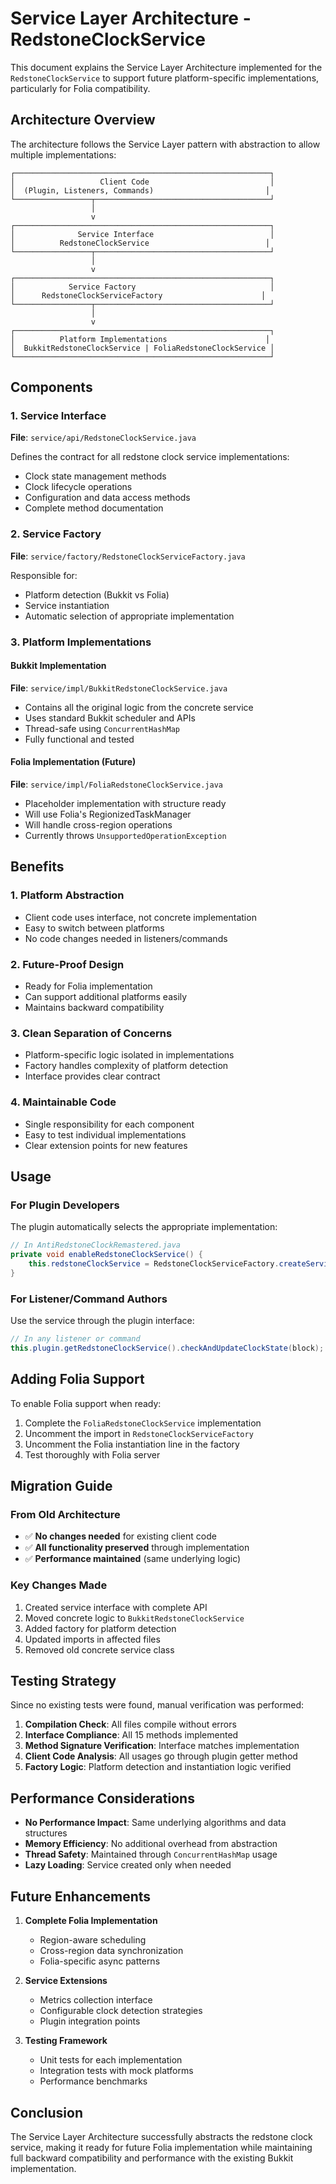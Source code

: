 # Service Layer Architecture - RedstoneClockService

This document explains the Service Layer Architecture implemented for the `RedstoneClockService` to support future platform-specific implementations, particularly for Folia compatibility.

## Architecture Overview

The architecture follows the Service Layer pattern with abstraction to allow multiple implementations:

```
┌─────────────────────────────────────────────────────────┐
│                   Client Code                           │
│  (Plugin, Listeners, Commands)                         │
└─────────────────┬───────────────────────────────────────┘
                  │
                  v
┌─────────────────────────────────────────────────────────┐
│              Service Interface                          │
│          RedstoneClockService                          │
└─────────────────┬───────────────────────────────────────┘
                  │
                  v
┌─────────────────────────────────────────────────────────┐
│            Service Factory                              │
│      RedstoneClockServiceFactory                      │
└─────────────────┬───────────────────────────────────────┘
                  │
                  v
┌─────────────────────────────────────────────────────────┐
│          Platform Implementations                      │
│  BukkitRedstoneClockService | FoliaRedstoneClockService │
└─────────────────────────────────────────────────────────┘
```

## Components

### 1. Service Interface
**File**: `service/api/RedstoneClockService.java`

Defines the contract for all redstone clock service implementations:
- Clock state management methods
- Clock lifecycle operations
- Configuration and data access methods
- Complete method documentation

### 2. Service Factory
**File**: `service/factory/RedstoneClockServiceFactory.java`

Responsible for:
- Platform detection (Bukkit vs Folia)
- Service instantiation
- Automatic selection of appropriate implementation

### 3. Platform Implementations

#### Bukkit Implementation
**File**: `service/impl/BukkitRedstoneClockService.java`

- Contains all the original logic from the concrete service
- Uses standard Bukkit scheduler and APIs
- Thread-safe using `ConcurrentHashMap`
- Fully functional and tested

#### Folia Implementation (Future)
**File**: `service/impl/FoliaRedstoneClockService.java`

- Placeholder implementation with structure ready
- Will use Folia's RegionizedTaskManager
- Will handle cross-region operations
- Currently throws `UnsupportedOperationException`

## Benefits

### 1. **Platform Abstraction**
- Client code uses interface, not concrete implementation
- Easy to switch between platforms
- No code changes needed in listeners/commands

### 2. **Future-Proof Design**
- Ready for Folia implementation
- Can support additional platforms easily
- Maintains backward compatibility

### 3. **Clean Separation of Concerns**
- Platform-specific logic isolated in implementations
- Factory handles complexity of platform detection
- Interface provides clear contract

### 4. **Maintainable Code**
- Single responsibility for each component
- Easy to test individual implementations
- Clear extension points for new features

## Usage

### For Plugin Developers

The plugin automatically selects the appropriate implementation:

```java
// In AntiRedstoneClockRemastered.java
private void enableRedstoneClockService() {
    this.redstoneClockService = RedstoneClockServiceFactory.createService(this);
}
```

### For Listener/Command Authors

Use the service through the plugin interface:

```java
// In any listener or command
this.plugin.getRedstoneClockService().checkAndUpdateClockState(block);
```

## Adding Folia Support

To enable Folia support when ready:

1. Complete the `FoliaRedstoneClockService` implementation
2. Uncomment the import in `RedstoneClockServiceFactory`
3. Uncomment the Folia instantiation line in the factory
4. Test thoroughly with Folia server

## Migration Guide

### From Old Architecture
- ✅ **No changes needed** for existing client code
- ✅ **All functionality preserved** through implementation
- ✅ **Performance maintained** (same underlying logic)

### Key Changes Made
1. Created service interface with complete API
2. Moved concrete logic to `BukkitRedstoneClockService`
3. Added factory for platform detection
4. Updated imports in affected files
5. Removed old concrete service class

## Testing Strategy

Since no existing tests were found, manual verification was performed:

1. **Compilation Check**: All files compile without errors
2. **Interface Compliance**: All 15 methods implemented
3. **Method Signature Verification**: Interface matches implementation
4. **Client Code Analysis**: All usages go through plugin getter method
5. **Factory Logic**: Platform detection and instantiation logic verified

## Performance Considerations

- **No Performance Impact**: Same underlying algorithms and data structures
- **Memory Efficiency**: No additional overhead from abstraction
- **Thread Safety**: Maintained through `ConcurrentHashMap` usage
- **Lazy Loading**: Service created only when needed

## Future Enhancements

1. **Complete Folia Implementation**
   - Region-aware scheduling
   - Cross-region data synchronization
   - Folia-specific async patterns

2. **Service Extensions**
   - Metrics collection interface
   - Configurable clock detection strategies
   - Plugin integration points

3. **Testing Framework**
   - Unit tests for each implementation
   - Integration tests with mock platforms
   - Performance benchmarks

## Conclusion

The Service Layer Architecture successfully abstracts the redstone clock service, making it ready for future Folia implementation while maintaining full backward compatibility and performance with the existing Bukkit implementation.